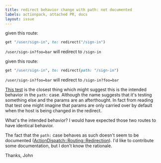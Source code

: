 ```yaml
---
title: redirect behavior change with path: not documented
labels: actionpack, attached PR, docs
layout: issue
---
```


given this route:

```ruby
get "/user/sign-in", to: redirect("/sign-in")
```

`/user/sign-in?foo=bar` will redirect to `/sign-in`

given this route:

```ruby
get "/user/sign-in", to: redirect(path: "/sign-in")
```

`/user/sign-in?foo=bar` will redirect to `/sign-in?foo=bar`

[This test](https://github.com/rails/rails/blob/master/actionpack/test/dispatch/routing_test.rb#L291-L298) is the closest thing which might suggest this is the intended behavior in the `path:` case. Although the name suggests that it's testing something else and the params are an afterthought. In fact from reading that test one might imagine that params are only carried over by default when the host is being changed in the redirect.

What's the intended behavior? I would have expected those two routes to have identical behavior.

The fact that the `path:` case behaves as such doesn't seem to be documented ([ActionDispatch::Routing::Redirection](http://api.rubyonrails.org/classes/ActionDispatch/Routing/Redirection.html)). I'd like to contribute some documentation, but I don't know the rationale.

Thanks,
John
